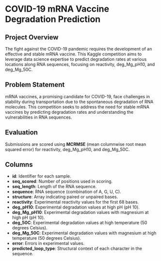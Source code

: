 # COVID-19 mRNA Vaccine Degradation Prediction

## Project Overview

The fight against the COVID-19 pandemic requires the development of an effective and stable mRNA vaccine. This Kaggle competition aims to leverage data science expertise to predict degradation rates at various locations along RNA sequences, focusing on reactivity, deg_Mg_pH10, and deg_Mg_50C.

## Problem Statement

mRNA vaccines, a promising candidate for COVID-19, face challenges in stability during transportation due to the spontaneous degradation of RNA molecules. This competition seeks to address the need for stable mRNA vaccines by predicting degradation rates and understanding the vulnerabilities in RNA sequences.

## Evaluation

Submissions are scored using **MCRMSE** (mean columnwise root mean squared error) for reactivity, deg_Mg_pH10, and deg_Mg_50C.

## Columns

- **id**: Identifier for each sample.
- **seq_scored**: Number of positions used in scoring.
- **seq_length**: Length of the RNA sequence.
- **sequence**: RNA sequence (combination of A, G, U, C).
- **structure**: Array indicating paired or unpaired bases.
- **reactivity**: Experimental reactivity values for the first 68 bases.
- **deg_pH10**: Experimental degradation values at high pH (pH 10).
- **deg_Mg_pH10**: Experimental degradation values with magnesium at high pH (pH 10).
- **deg_50C**: Experimental degradation values at high temperature (50 degrees Celsius).
- **deg_Mg_50C**: Experimental degradation values with magnesium at high temperature (50 degrees Celsius).
- **error**: Errors in experimental values.
- **predicted_loop_type**: Structural context of each character in the sequence.
